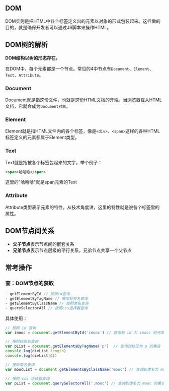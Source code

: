 ## DOM
DOM实则是把HTML中各个标签定义出的元素以对象的形式包装起来。这样做的目的，就是确保开发者可以通过JS脚本来操作HTML。

## DOM树的解析
**DOM结构以树的形态存在。**    

在DOM中，每个元素都是一个节点。常见的4中节点有`Document`、`Element`、`Text`、`Attribute`。 

### Document
Document就是指这份文件，也就是这份HTML文档的开端。当浏览器载入HTML文档，它就会成为`Document对象`。

### Element
Element就是指HTML文件内的各个标签，像是`<div>`、`<span>`这样的各种HTML标签定义的元素都属于Element类型。    

### Text    
Text就是指被各个标签包起来的文字，举个例子：    
```html
<span>哈哈哈</span>
```    
这里的"哈哈哈"就是span元素的Text    

### Attribute    
Attribute类型表示元素的特性。从技术角度讲，这里的特性就是说各个标签里的属性。  

## DOM节点间关系
- **父子节点**表示节点间的嵌套关系
- **兄弟节点**表示节点层级的平行关系，兄弟节点共享一个父节点

## 常考操作
### 查：DOM节点的获取
```js
- getElementById // 按照id查询
- getElementByTagName // 按照标签名查询
- getElementByClassName // 按照类名查询
- querySelectorAll // 按照css选择器查询
```
具体使用：    

```js
// 按照 id 查询
var imooc = document.getElementById('imooc') // 查询到 id 为 imooc 的元素

// 按照标签名查询
var pList = document.getElementsByTagName('p')  // 查询到标签为 p 的集合
console.log(divList.length)
console.log(divList[0])

// 按照类名查询
var moocList = document.getElementsByClassName('mooc') // 查询到类名为 mooc 的集合

// 按照 css 选择器查询
var pList = document.querySelectorAll('.mooc') // 查询到类名为 mooc 的集合
```

